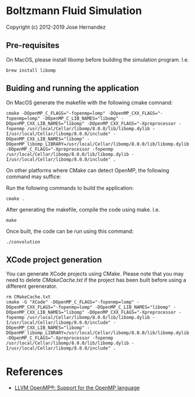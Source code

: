 # Boltzmann Fluid Simulation

Copyright (c) 2012-2019 Jose Hernandez

## Pre-requisites

On MacOS, please install libomp before building the simulation program. I.e.

```shell script
brew install libomp
```

## Buiding and running the application

On MacOS generate the makefile with the following cmake comnand:

```shell script
cmake -DOpenMP_C_FLAGS="-fopenmp=lomp" -DOpenMP_CXX_FLAGS="-fopenmp=lomp" -DOpenMP_C_LIB_NAMES="libomp" -DOpenMP_CXX_LIB_NAMES="libomp" -DOpenMP_CXX_FLAGS="-Xpreprocessor -fopenmp /usr/local/Cellar/libomp/8.0.0/lib/libomp.dylib -I/usr/local/Cellar/libomp/8.0.0/include" -DOpenMP_CXX_LIB_NAMES="libomp" -DOpenMP_libomp_LIBRARY=/usr/local/Cellar/libomp/8.0.0/lib/libomp.dylib -DOpenMP_C_FLAGS="-Xpreprocessor -fopenmp /usr/local/Cellar/libomp/8.0.0/lib/libomp.dylib -I/usr/local/Cellar/libomp/8.0.0/include" .
```

On other platforms where CMake can detect OpenMP, the following command may suffice:

Run the following commands to build the application:

```shell script
cmake .
```

After generating the makefile, compile the code using make. I.e.

```shell script
make
```

Once built, the code can be run using this command:

```shell script
./convolution
```

## XCode project generation

You can generate XCode projects using CMake. Please note that you may need to delete *CMakeCache.txt* if the project has been built before using a different gerenerator.

```shell script
rm CMakeCache.txt
cmake -G "XCode" -DOpenMP_C_FLAGS="-fopenmp=lomp" -DOpenMP_CXX_FLAGS="-fopenmp=lomp" -DOpenMP_C_LIB_NAMES="libomp" -DOpenMP_CXX_LIB_NAMES="libomp" -DOpenMP_CXX_FLAGS="-Xpreprocessor -fopenmp /usr/local/Cellar/libomp/8.0.0/lib/libomp.dylib -I/usr/local/Cellar/libomp/8.0.0/include" -DOpenMP_CXX_LIB_NAMES="libomp" -DOpenMP_libomp_LIBRARY=/usr/local/Cellar/libomp/8.0.0/lib/libomp.dylib -DOpenMP_C_FLAGS="-Xpreprocessor -fopenmp /usr/local/Cellar/libomp/8.0.0/lib/libomp.dylib -I/usr/local/Cellar/libomp/8.0.0/include" .
```

# References

- [LLVM OpenMP®: Support for the OpenMP language](https://openmp.llvm.org)
